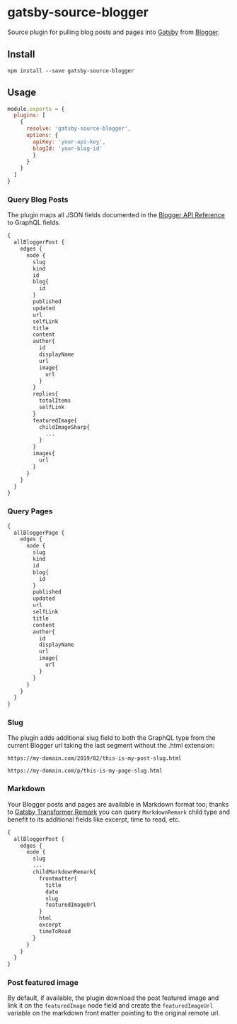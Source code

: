 # gatsby-source-blogger

Source plugin for pulling blog posts and pages into [Gatsby](https://www.gatsbyjs.org/) from [Blogger](https://www.blogger.com/).

## Install

`npm install --save gatsby-source-blogger`

## Usage

```JavaScript
module.exports = {
  plugins: [
    {
      resolve: 'gatsby-source-blogger',
      options: {
        apiKey: 'your-api-key',
        blogId: 'your-blog-id'
        }
      }
    }
  ]
}
```

### Query Blog Posts

The plugin maps all JSON fields documented in the [Blogger API Reference](https://developers.google.com/blogger/docs/3.0/using#WorkingWithPosts) to GraphQL fields.

```GraphQL
{
  allBloggerPost {
    edges {
      node {
        slug
        kind
        id
        blog{
          id
        }
        published
        updated
        url
        selfLink
        title
        content
        author{
          id
          displayName
          url
          image{
            url
          }
        }
        replies{
          totalItems
          selfLink
        }
        featuredImage{
          childImageSharp{
            ...
          }
        }
        images{
          url
        }
      }
    }
  }
}
```

### Query Pages

```GraphQL
{
  allBloggerPage {
    edges {
      node {
        slug
        kind
        id
        blog{
          id
        }
        published
        updated
        url
        selfLink
        title
        content
        author{
          id
          displayName
          url
          image{
            url
          }
        }
      }
    }
  }
}
```

### Slug

The plugin adds additional slug field to both the GraphQL type from the current Blogger url taking the last segment without the .html extension:

```
https://my-domain.com/2019/02/this-is-my-post-slug.html
```

```
https://my-domain.com/p/this-is-my-page-slug.html
```

### Markdown

Your Blogger posts and pages are available in Markdown format too; thanks to [Gatsby Transformer Remark](https://www.gatsbyjs.org/packages/gatsby-transformer-remark/) you can query `MarkdownRemark` child type and benefit to its additional fields like excerpt, time to read, etc.

```GraphQL
{
  allBloggerPost {
    edges {
      node {
        slug
        ...
        childMarkdownRemark{
          frontmatter{
            title
            date
            slug
            featuredImageUrl
          }
          html
          excerpt
          timeToRead
        }
      }
    }
  }
}
```

### Post featured image
By default, if available, the plugin download the post featured image and link it on the `featuredImage` node field and create the `featuredImageUrl` variable on the markdown front matter pointing to the original remote url.
